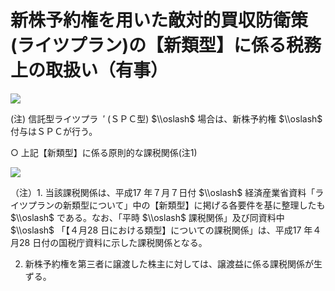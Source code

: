 # 新株予約権を用いた敵対的買収防衛策(ライツプラン)の【新類型】に係る税務上の取扱い（有事）

![](https://www.nta.go.jp/tmp/b392a6ec-1c41-420d-b912-efd8463a07c0/images/45c02ffb44f548145e890885f21efe8d38bb667e9dcf0825d112caccff42d540.jpg)

(注) 信託型ライツプラ $\ '$ (ＳＰＣ型) $\\oslash$ 場合は、新株予約権 $\\oslash$ 付与はＳＰＣが行う。

○ 上記【新類型】に係る原則的な課税関係(注1)

![](https://www.nta.go.jp/tmp/b392a6ec-1c41-420d-b912-efd8463a07c0/images/341c51316306a4b0f6f3a64d7a38ddd359c5a5d8e39104b68ed39771b3c45a8d.jpg)

（注）1\. 当該課税関係は、平成17 年７月７日付 $\\oslash$ 経済産業省資料「ライツプランの新類型について」中の【新類型】に掲げる各要件を基に整理したも $\\oslash$ である。なお、「平時 $\\oslash$ 課税関係」及び同資料中 $\\oslash$ 「【４月28 日における類型】についての課税関係」は、平成17 年４月28 日付の国税庁資料に示した課税関係となる。

2. 新株予約権を第三者に譲渡した株主に対しては、譲渡益に係る課税関係が生ずる。